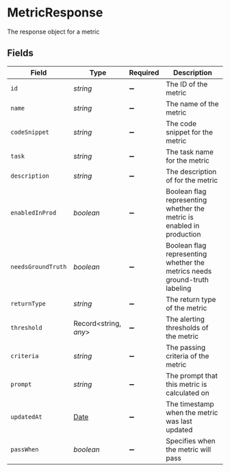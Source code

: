 # MetricResponse

The response object for a metric


## Fields

| Field                                                                                         | Type                                                                                          | Required                                                                                      | Description                                                                                   |
| --------------------------------------------------------------------------------------------- | --------------------------------------------------------------------------------------------- | --------------------------------------------------------------------------------------------- | --------------------------------------------------------------------------------------------- |
| `id`                                                                                          | *string*                                                                                      | :heavy_minus_sign:                                                                            | The ID of the metric                                                                          |
| `name`                                                                                        | *string*                                                                                      | :heavy_minus_sign:                                                                            | The name of the metric                                                                        |
| `codeSnippet`                                                                                 | *string*                                                                                      | :heavy_minus_sign:                                                                            | The code snippet for the metric                                                               |
| `task`                                                                                        | *string*                                                                                      | :heavy_minus_sign:                                                                            | The task name for the metric                                                                  |
| `description`                                                                                 | *string*                                                                                      | :heavy_minus_sign:                                                                            | The description of for the metric                                                             |
| `enabledInProd`                                                                               | *boolean*                                                                                     | :heavy_minus_sign:                                                                            | Boolean flag representing whether the metric is enabled in production                         |
| `needsGroundTruth`                                                                            | *boolean*                                                                                     | :heavy_minus_sign:                                                                            | Boolean flag representing whether the metrics needs ground-truth labeling                     |
| `returnType`                                                                                  | *string*                                                                                      | :heavy_minus_sign:                                                                            | The return type of the metric                                                                 |
| `threshold`                                                                                   | Record<string, *any*>                                                                         | :heavy_minus_sign:                                                                            | The alerting thresholds of the metric                                                         |
| `criteria`                                                                                    | *string*                                                                                      | :heavy_minus_sign:                                                                            | The passing criteria of the metric                                                            |
| `prompt`                                                                                      | *string*                                                                                      | :heavy_minus_sign:                                                                            | The prompt that this metric is calculated on                                                  |
| `updatedAt`                                                                                   | [Date](https://developer.mozilla.org/en-US/docs/Web/JavaScript/Reference/Global_Objects/Date) | :heavy_minus_sign:                                                                            | The timestamp when the metric was last updated                                                |
| `passWhen`                                                                                    | *boolean*                                                                                     | :heavy_minus_sign:                                                                            | Specifies when the metric will pass                                                           |